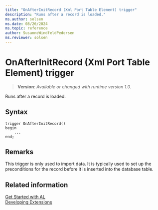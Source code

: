 ```yaml
---
title: "OnAfterInitRecord (Xml Port Table Element) trigger"
description: "Runs after a record is loaded."
ms.author: solsen
ms.date: 08/26/2024
ms.topic: reference
author: SusanneWindfeldPedersen
ms.reviewer: solsen
---
```

[//]: # (START>DO_NOT_EDIT)
[//]: # (IMPORTANT:Do not edit any of the content between here and the END>DO_NOT_EDIT.)
[//]: # (Any modifications should be made in the .xml files in the ModernDev repo.)

# OnAfterInitRecord (Xml Port Table Element) trigger
> **Version**: _Available or changed with runtime version 1.0._

Runs after a record is loaded.


## Syntax
```AL
trigger OnAfterInitRecord()
begin
    ...
end;
```



[//]: # (IMPORTANT: END>DO_NOT_EDIT)

## Remarks  
 This trigger is only used to import data. It is typically used to set up the preconditions for the record before it is inserted into the database table.  

## Related information  
[Get Started with AL](../../devenv-get-started.md)  
[Developing Extensions](../../devenv-dev-overview.md)  
